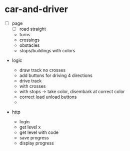# car-and-driver

  - [ ] page
    - [ ] road straight 
    - turns
    - crossings
    - obstacles
    - stops/buildings with colors

  - logic
    - draw track no crosses
    - add buttons for driving 4 directions
    - drive track
    - with crosses
    - with stops -> take color, disembark at correct color
    - correct load unload buttons
    - 

  - http
    - login
    - get level x
    - get level with code
    - save progress
    - display progress
    
